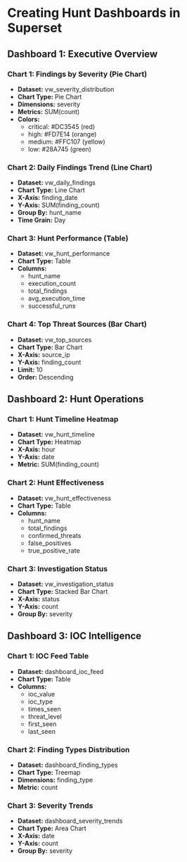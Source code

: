 # Creating Hunt Dashboards in Superset

## Dashboard 1: Executive Overview

### Chart 1: Findings by Severity (Pie Chart)
- **Dataset:** vw_severity_distribution
- **Chart Type:** Pie Chart
- **Dimensions:** severity
- **Metrics:** SUM(count)
- **Colors:** 
  - critical: #DC3545 (red)
  - high: #FD7E14 (orange)
  - medium: #FFC107 (yellow)
  - low: #28A745 (green)

### Chart 2: Daily Findings Trend (Line Chart)
- **Dataset:** vw_daily_findings
- **Chart Type:** Line Chart
- **X-Axis:** finding_date
- **Y-Axis:** SUM(finding_count)
- **Group By:** hunt_name
- **Time Grain:** Day

### Chart 3: Hunt Performance (Table)
- **Dataset:** vw_hunt_performance
- **Chart Type:** Table
- **Columns:**
  - hunt_name
  - execution_count
  - total_findings
  - avg_execution_time
  - successful_runs

### Chart 4: Top Threat Sources (Bar Chart)
- **Dataset:** vw_top_sources
- **Chart Type:** Bar Chart
- **X-Axis:** source_ip
- **Y-Axis:** finding_count
- **Limit:** 10
- **Order:** Descending

## Dashboard 2: Hunt Operations

### Chart 1: Hunt Timeline Heatmap
- **Dataset:** vw_hunt_timeline
- **Chart Type:** Heatmap
- **X-Axis:** hour
- **Y-Axis:** date
- **Metric:** SUM(finding_count)

### Chart 2: Hunt Effectiveness
- **Dataset:** vw_hunt_effectiveness
- **Chart Type:** Table
- **Columns:**
  - hunt_name
  - total_findings
  - confirmed_threats
  - false_positives
  - true_positive_rate

### Chart 3: Investigation Status
- **Dataset:** vw_investigation_status
- **Chart Type:** Stacked Bar Chart
- **X-Axis:** status
- **Y-Axis:** count
- **Group By:** severity

## Dashboard 3: IOC Intelligence

### Chart 1: IOC Feed Table
- **Dataset:** dashboard_ioc_feed
- **Chart Type:** Table
- **Columns:**
  - ioc_value
  - ioc_type
  - times_seen
  - threat_level
  - first_seen
  - last_seen

### Chart 2: Finding Types Distribution
- **Dataset:** dashboard_finding_types
- **Chart Type:** Treemap
- **Dimensions:** finding_type
- **Metric:** count

### Chart 3: Severity Trends
- **Dataset:** dashboard_severity_trends
- **Chart Type:** Area Chart
- **X-Axis:** date
- **Y-Axis:** count
- **Group By:** severity